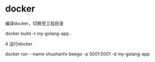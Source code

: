 # docker

 编译docker，切换至工程目录

 docker build -t my-golang-app .

 4 运行docker

 docker run --name shushanfx-beego -p 5001:5001 -d my-golang-app